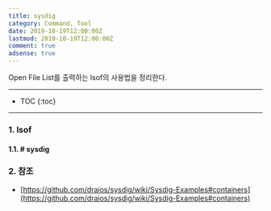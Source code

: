```yaml
---
title: sysdig
category: Command, Tool
date: 2019-10-19T12:00:00Z
lastmod: 2019-10-19T12:00:00Z
comment: true
adsense: true
---
```


Open File List를 출력하는 lsof의 사용법을 정리한다.

***

* TOC
{:toc}

***

### 1. lsof

#### 1.1. # sysdig

### 2. 참조

* [https://github.com/draios/sysdig/wiki/Sysdig-Examples#containers](https://github.com/draios/sysdig/wiki/Sysdig-Examples#containers)
